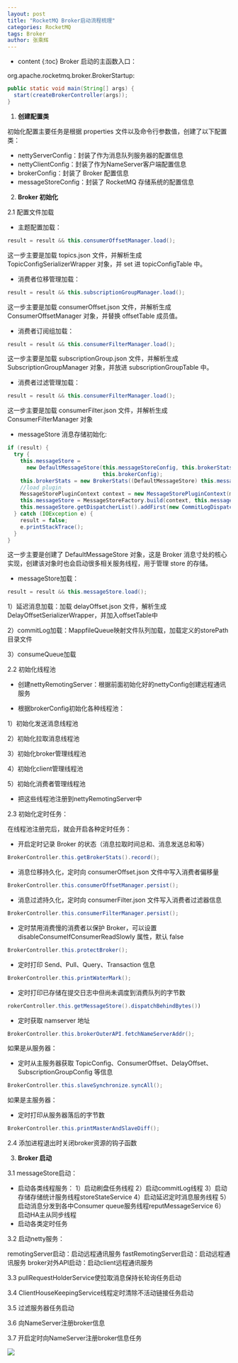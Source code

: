```yaml
---
layout: post
title: "RocketMQ Broker启动流程梳理"
categories: RocketMQ
tags: Broker
author: 张乘辉
---
```


* content
{:toc}
Broker 启动的主函数入口：

org.apache.rocketmq.broker.BrokerStartup:

```java
public static void main(String[] args) {
  start(createBrokerController(args));
}
```







1. **创建配置类**

初始化配置主要任务是根据 properties 文件以及命令行参数值，创建了以下配置类：

- nettyServerConfig：封装了作为消息队列服务器的配置信息
- nettyClientConfig：封装了作为NameServer客户端配置信息
- brokerConfig：封装了 Broker 配置信息
- messageStoreConfig：封装了 RocketMQ 存储系统的配置信息



2. **Broker 初始化**

2.1 配置文件加载

- 主题配置加载：

```java
result = result && this.consumerOffsetManager.load();
```

这一步主要是加载 topics.json 文件，并解析生成 TopicConfigSerializerWrapper 对象，并 set 进 topicConfigTable 中。

- 消费者位移管理加载：

```java
result = result && this.subscriptionGroupManager.load();
```

这一步主要是加载 consumerOffset.json 文件，并解析生成 ConsumerOffsetManager 对象，并替换 offsetTable 成员值。

- 消费者订阅组加载：

```java
result = result && this.consumerFilterManager.load();
```

这一步主要是加载 subscriptionGroup.json 文件，并解析生成 SubscriptionGroupManager 对象，并放进 subscriptionGroupTable 中。

- 消费者过滤管理加载：

```java
result = result && this.consumerFilterManager.load();
```

这一步主要是加载 consumerFilter.json 文件，并解析生成 ConsumerFilterManager 对象

- messageStore 消息存储初始化:

```java
if (result) {
  try {
    this.messageStore =
      new DefaultMessageStore(this.messageStoreConfig, this.brokerStatsManager, this.messageArrivingListener,
                              this.brokerConfig);
    this.brokerStats = new BrokerStats((DefaultMessageStore) this.messageStore);
    //load plugin
    MessageStorePluginContext context = new MessageStorePluginContext(messageStoreConfig, brokerStatsManager, messageArrivingListener, brokerConfig);
    this.messageStore = MessageStoreFactory.build(context, this.messageStore);
    this.messageStore.getDispatcherList().addFirst(new CommitLogDispatcherCalcBitMap(this.brokerConfig, this.consumerFilterManager));
  } catch (IOException e) {
    result = false;
    e.printStackTrace();
  }
}
```

这一步主要是创建了 DefaultMessageStore 对象，这是 Broker 消息寸处的核心实现，创建该对象时也会启动很多相关服务线程，用于管理 store 的存储。

- messageStore加载：

```java
result = result && this.messageStore.load();
```

1）延迟消息加载：加载 delayOffset.json 文件，解析生成DelayOffsetSerializerWrapper，并加入offsetTable中

2）commitLog加载：MappfileQueue映射文件队列加载，加载定义的storePath目录文件

3）consumeQueue加载



2.2 初始化线程池

- 创建nettyRemotingServer：根据前面初始化好的nettyConfig创建远程通讯服务


- 根据brokerConfig初始化各种线程池：

1）初始化发送消息线程池

2）初始化拉取消息线程池

3）初始化broker管理线程池

4）初始化client管理线程池

5）初始化消费者管理线程池

- 把这些线程池注册到nettyRemotingServer中



2.3 初始化定时任务：

在线程池注册完后，就会开启各种定时任务：

- 开启定时记录 Broker 的状态（消息拉取时间总和、消息发送总和等）

```java
BrokerController.this.getBrokerStats().record();
```

- 消息位移持久化，定时向 consumerOffset.json 文件中写入消费者偏移量

```java
BrokerController.this.consumerOffsetManager.persist();
```

- 消息过滤持久化，定时向 consumerFilter.json 文件写入消费者过滤器信息

```java
BrokerController.this.consumerFilterManager.persist();
```

- 定时禁用消费慢的消费者以保护 Broker，可以设置 disableConsumeIfConsumerReadSlowly 属性，默认 false

```java
BrokerController.this.protectBroker();
```

- 定时打印 Send、Pull、Query、Transaction 信息

```java
BrokerController.this.printWaterMark();
```

- 定时打印已存储在提交日志中但尚未调度到消费队列的字节数

```java
rokerController.this.getMessageStore().dispatchBehindBytes())
```

- 定时获取 namserver 地址

```java
BrokerController.this.brokerOuterAPI.fetchNameServerAddr();
```

如果是从服务器：

- 定时从主服务器获取 TopicConfig、ConsumerOffset、DelayOffset、SubscriptionGroupConfig 等信息

```java
BrokerController.this.slaveSynchronize.syncAll();
```

如果是主服务器：

- 定时打印从服务器落后的字节数

```java
BrokerController.this.printMasterAndSlaveDiff();
```



2.4 添加进程退出时关闭broker资源的钩子函数



3. **Broker 启动**

3.1 messageStore启动：

- 启动各类线程服务：
       1）启动刷盘任务线程
       2）启动commitLog线程
       3）启动存储存储统计服务线程storeStateService
       4）启动延迟定时消息服务线程
       5）启动消息分发到各中Consumer queue服务线程reputMessageService
       6）启动HA主从同步线程
- 启动各类定时任务

3.2 启动netty服务：

remotingServer启动：启动远程通讯服务
fastRemotingServer启动：启动远程通讯服务
broker对外API启动：启动client远程通讯服务

3.3 pullRequestHolderService使拉取消息保持长轮询任务启动

3.4 ClientHouseKeepingService线程定时清除不活动链接任务启动

3.5 过滤服务器任务启动

3.6 向NameServer注册broker信息

3.7 开启定时向NameServer注册broker信息任务



![](https://raw.githubusercontent.com/objcoding/md-picture/master/img/rocketmq_13.jpg)





